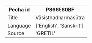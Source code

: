|Pecha id | P866560BF
| --- | --- 
|Title | Vāsiṣṭhadharmasūtra 
|Language | ['English', 'Sanskrit']
|Source | 'GRETIL'